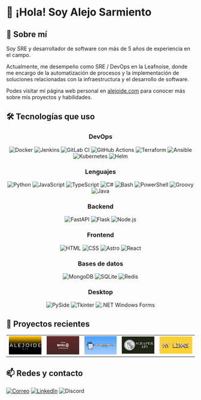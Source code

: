 # 👋 ¡Hola! Soy Alejo Sarmiento

## 🚀 Sobre mí

Soy SRE y desarrollador de software con más de 5 años de experiencia en el campo.

Actualmente, me desempeño como SRE / DevOps en la Leafnoise, donde me encargo de la automatización de procesos y la implementación de soluciones relacionadas con la infraestructura y el desarrollo de software.

Podes visitar mi página web personal en [alejoide.com](https://alejoide.com) para conocer más sobre mis proyectos y habilidades.

## 🛠️ Tecnologías que uso

<div align="center">

### DevOps

![Docker](https://img.shields.io/badge/docker-blue?style=for-the-badge&logo=docker&logoColor=blue&labelColor=white)
![Jenkins](https://img.shields.io/badge/jenkins-black?style=for-the-badge&logo=jenkins&logoColor=black&labelColor=white)
![GitLab CI](https://img.shields.io/badge/gitlab%20ci%2Fcd-orange?style=for-the-badge&logo=gitlab&logoColor=orange&labelColor=white)
![GitHub Actions](https://img.shields.io/badge/github%20actions-black?style=for-the-badge&logo=github&logoColor=black&labelColor=white)
![Terraform](https://img.shields.io/badge/terraform-purple?style=for-the-badge&logo=terraform&logoColor=purple&labelColor=white)
![Ansible](https://img.shields.io/badge/ansible-red?style=for-the-badge&logo=ansible&logoColor=red&labelColor=white)
![Kubernetes](https://img.shields.io/badge/kubernetes-blue?style=for-the-badge&logo=kubernetes&logoColor=blue&labelColor=white)
![Helm](https://img.shields.io/badge/helm-darkblue?style=for-the-badge&logo=helm&logoColor=darkblue&labelColor=white)

### Lenguajes

![Python](https://img.shields.io/badge/python-336fa0?style=for-the-badge&logo=python&logoColor=336fa0&labelColor=white)
![JavaScript](https://img.shields.io/badge/javascript-yellow?style=for-the-badge&logo=javascript&logoColor=yellow&labelColor=white)
![TypeScript](https://img.shields.io/badge/typescript-blue?style=for-the-badge&logo=typescript&logoColor=blue&labelColor=white)
![C#](https://img.shields.io/badge/csharp-purple?style=for-the-badge&logo=sharp&logoColor=purple&labelColor=white)
![Bash](https://img.shields.io/badge/bash-black?style=for-the-badge&logo=gnubash&logoColor=black&labelColor=white)
![PowerShell](https://img.shields.io/badge/powershell-0277bd?style=for-the-badge&logo=gnubash&logoColor=0277bd&labelColor=white)
![Groovy](https://img.shields.io/badge/groovy-4298B8?style=for-the-badge&logo=apachegroovy&logoColor=4298B8&labelColor=white)
![Java](https://img.shields.io/badge/java-e68e11?style=for-the-badge&logo=openjdk&logoColor=e68e11&labelColor=white)

### Backend

![FastAPI](https://img.shields.io/badge/fastapi-009485?style=for-the-badge&logo=fastapi&logoColor=009485&labelColor=white)
![Flask](https://img.shields.io/badge/flask-blue?style=for-the-badge&logo=flask&logoColor=blue&labelColor=white)
![Node.js](https://img.shields.io/badge/node.js-3d9d55?style=for-the-badge&logo=node.js&logoColor=3d9d55&labelColor=white)

### Frontend

![HTML](https://img.shields.io/badge/html-orange?style=for-the-badge&logo=html5&logoColor=orange&labelColor=white)
![CSS](https://img.shields.io/badge/css-673499?style=for-the-badge&logo=css&logoColor=673499&labelColor=white)
![Astro](https://img.shields.io/badge/astro-indigo?style=for-the-badge&logo=astro&logoColor=indigo&labelColor=white)
![React](https://img.shields.io/badge/react-blue?style=for-the-badge&logo=react&logoColor=blue&labelColor=white)

### Bases de datos
![MongoDB](https://img.shields.io/badge/mongodb-darkgreen?style=for-the-badge&logo=mongodb&logoColor=darkgreen&labelColor=white)
![SQLite](https://img.shields.io/badge/sql:%20MSSQL%20/%20SQLite%20/%20MySQL-003B57?style=for-the-badge&logo=sqlite&logoColor=003B57&labelColor=white)
![Redis](https://img.shields.io/badge/redis-red?style=for-the-badge&logo=redis&logoColor=red&labelColor=white)


### Desktop
![PySide](https://img.shields.io/badge/PySide%20/%20PyQT-3670A0?style=for-the-badge&logo=qt&logoColor=white&label&labelColor=009390&color=eee)
![Tkinter](https://img.shields.io/badge/Tkinter-008000?style=for-the-badge&logo=python&logoColor=white&labelColor=009390&color=eee)
![.NET Windows Forms](https://img.shields.io/badge/.net%20Windows%20Forms-5C2D91?style=for-the-badge&logo=.net&logoColor=5C2D91&labelColor=white)

</div>

## 📂 Proyectos recientes
<div align="center">
    <table>
        <tr>
            <td><a href="https://github.com/4l3j0Ok/alejoide-web"><img src="./assets/alejoide-web.webp" alt="Alejoide Web" width="1024px"></a></td>
            <td><a href="https://github.com/4l3j0Ok/nivel-20-sheet-generator"><img src="./assets/nivel-20-sheet-generator.webp" alt="Nivel 20 Sheet Generator" width="1024px"></a></td>
            <td><a href="https://github.com/4l3j0Ok/budget-maker-desktop"><img src="./assets/budget-maker-desktop.webp" alt="Budget Maker Desktop" width="1024px"></a></td>
            <td><a href="https://github.com/4l3j0Ok/bcra-scraper-api"><img src="./assets/bcra-scraper-api.webp" alt="BCRA Scraper API" width="1024px"></a></td>
            <td><a href="https://github.com/4l3j0Ok/my-links-web"><img src="./assets/my-links.webp" alt="My Links Web" width="1024px"></a></td>
        </tr>
    </table>
</div>


## 📫 Redes y contacto


[![Correo](https://img.shields.io/badge/Email-contacto@alejoide.com-red?style=for-the-badge&logo=gmail&logoColor=red&labelColor=white)](mailto:contacto@alejoide.com) [![LinkedIn](https://img.shields.io/badge/LinkedIn-@alejoide-0a66c2?style=for-the-badge&logo=invision&logoColor=0a66c2&labelColor=white)](https://www.linkedin.com/in/alejoide/) ![Discord](https://img.shields.io/badge/Discord-@alejoide.-5865F2?style=for-the-badge&logo=discord&logoColor=5865F2&labelColor=white)
